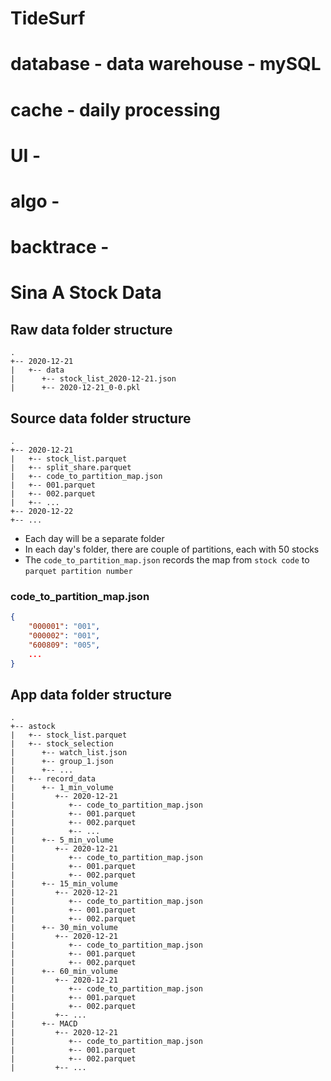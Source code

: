 # TideSurf


# database - data warehouse - mySQL

# cache - daily processing 
# UI -
# algo - 
# backtrace - 

# Sina A Stock Data

## Raw data folder structure
```
.
+-- 2020-12-21
|   +-- data
|      +-- stock_list_2020-12-21.json
|      +-- 2020-12-21_0-0.pkl
```

## Source data folder structure
```
.
+-- 2020-12-21
|   +-- stock_list.parquet
|   +-- split_share.parquet
|   +-- code_to_partition_map.json
|   +-- 001.parquet
|   +-- 002.parquet
|   +-- ...
+-- 2020-12-22
+-- ...
```

* Each day will be a separate folder
* In each day's folder, there are couple of partitions, each with 50 stocks
* The `code_to_partition_map.json` records the map from `stock code` to `parquet partition number` 

### code_to_partition_map.json
```json
{
    "000001": "001",
    "000002": "001",
    "600809": "005",
    ...
}
```


## App data folder structure
```
.
+-- astock
|   +-- stock_list.parquet
|   +-- stock_selection
|      +-- watch_list.json
|      +-- group_1.json
|      +-- ...
|   +-- record_data
|      +-- 1_min_volume
|         +-- 2020-12-21
|            +-- code_to_partition_map.json
|            +-- 001.parquet
|            +-- 002.parquet
|            +-- ...
|      +-- 5_min_volume
|         +-- 2020-12-21
|            +-- code_to_partition_map.json
|            +-- 001.parquet
|            +-- 002.parquet
|      +-- 15_min_volume
|         +-- 2020-12-21
|            +-- code_to_partition_map.json
|            +-- 001.parquet
|            +-- 002.parquet
|      +-- 30_min_volume
|         +-- 2020-12-21
|            +-- code_to_partition_map.json
|            +-- 001.parquet
|            +-- 002.parquet
|      +-- 60_min_volume
|         +-- 2020-12-21
|            +-- code_to_partition_map.json
|            +-- 001.parquet
|            +-- 002.parquet
|         +-- ...
|      +-- MACD
|         +-- 2020-12-21
|            +-- code_to_partition_map.json
|            +-- 001.parquet
|            +-- 002.parquet
|         +-- ...
```

